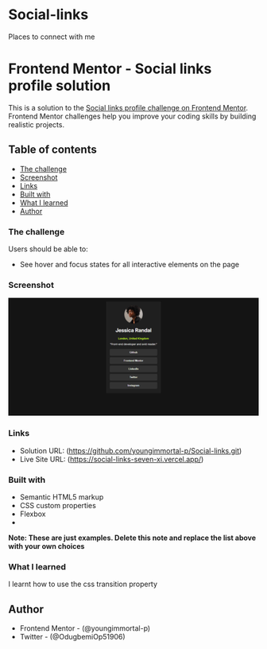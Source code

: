 # Social-links
 Places to connect with me

# Frontend Mentor - Social links profile solution

This is a solution to the [Social links profile challenge on Frontend Mentor](https://www.frontendmentor.io/challenges/social-links-profile-UG32l9m6dQ). Frontend Mentor challenges help you improve your coding skills by building realistic projects. 

## Table of contents


  - [The challenge](#the-challenge)
  - [Screenshot](#screenshot)
  - [Links](#links)
  - [Built with](#built-with)
  - [What I learned](#what-i-learned)
- [Author](#author)



### The challenge

Users should be able to:

- See hover and focus states for all interactive elements on the page

### Screenshot

![](/image/FireShot%20Capture%20007%20-%20Social%20Links%20-%20.png)


### Links

- Solution URL: (https://github.com/youngimmortal-p/Social-links.git)
- Live Site URL: (https://social-links-seven-xi.vercel.app/)



### Built with

- Semantic HTML5 markup
- CSS custom properties
- Flexbox
-
**Note: These are just examples. Delete this note and replace the list above with your own choices**

### What I learned
I learnt how to use the css transition property

## Author

- Frontend Mentor - (@youngimmortal-p)
- Twitter - (@OdugbemiOp51906)


